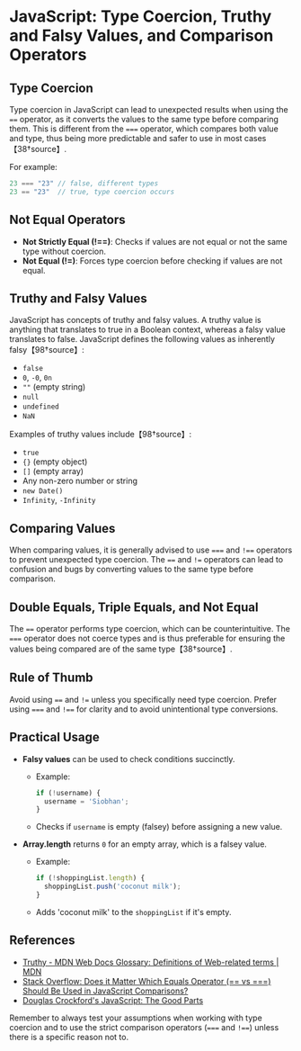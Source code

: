 # JavaScript: Type Coercion, Truthy and Falsy Values, and Comparison Operators

## Type Coercion
Type coercion in JavaScript can lead to unexpected results when using the `==` operator, as it converts the values to the same type before comparing them. This is different from the `===` operator, which compares both value and type, thus being more predictable and safer to use in most cases【38†source】.

For example:
```javascript
23 === "23" // false, different types
23 == "23"  // true, type coercion occurs
```
## Not Equal Operators
- **Not Strictly Equal (!==)**: Checks if values are not equal or not the same type without coercion.
- **Not Equal (!=)**: Forces type coercion before checking if values are not equal.

## Truthy and Falsy Values
JavaScript has concepts of truthy and falsy values. A truthy value is anything that translates to true in a Boolean context, whereas a falsy value translates to false. JavaScript defines the following values as inherently falsy【98†source】:

- `false`
- `0`, `-0`, `0n`
- `""` (empty string)
- `null`
- `undefined`
- `NaN`

Examples of truthy values include【98†source】:
- `true`
- `{}` (empty object)
- `[]` (empty array)
- Any non-zero number or string
- `new Date()`
- `Infinity`, `-Infinity`

## Comparing Values
When comparing values, it is generally advised to use `===` and `!==` operators to prevent unexpected type coercion. The `==` and `!=` operators can lead to confusion and bugs by converting values to the same type before comparison.

## Double Equals, Triple Equals, and Not Equal
The `==` operator performs type coercion, which can be counterintuitive. The `===` operator does not coerce types and is thus preferable for ensuring the values being compared are of the same type【38†source】.

## Rule of Thumb
Avoid using `==` and `!=` unless you specifically need type coercion. Prefer using `===` and `!==` for clarity and to avoid unintentional type conversions.

## Practical Usage
- **Falsy values** can be used to check conditions succinctly.
  - Example: 
    ```javascript
    if (!username) {
      username = 'Siobhan';
    }
    ```
  - Checks if `username` is empty (falsey) before assigning a new value.

- **Array.length** returns `0` for an empty array, which is a falsey value.
  - Example:
    ```javascript
    if (!shoppingList.length) {
      shoppingList.push('coconut milk');
    }
    ```
  - Adds 'coconut milk' to the `shoppingList` if it's empty.

## References
- [Truthy - MDN Web Docs Glossary: Definitions of Web-related terms | MDN](https://developer.mozilla.org/en-US/docs/Glossary/Truthy)
- [Stack Overflow: Does it Matter Which Equals Operator (== vs ===) Should Be Used in JavaScript Comparisons?](https://stackoverflow.com/questions/359494/which-equals-operator-vs-should-be-used-in-javascript-comparisons/359509#359509)
- [Douglas Crockford's JavaScript: The Good Parts](https://crockford.com/javascript/)

Remember to always test your assumptions when working with type coercion and to use the strict comparison operators (`===` and `!==`) unless there is a specific reason not to.